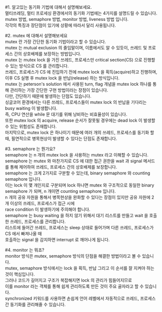 #1. 알고있는 동기화 기법에 대해서 설명해보세요.  
멀티쓰레딩, 멀티 프로세싱 환경에서의 동기화 기법에는 4가지를 설명드릴 수 있습니다.  
mutex 방법, semaphore 방법, monitor 방법, liveness 방법 입니다.  
각각의 특징과 장단점이 있기에 상황에 따라서 달리 사용됩니다.  

#2. mutex 에 대해서 설명해보세요  
mutex 란 가장 간단한 동기화 기법이라고 할 수 있습니다.  
mutex 는 mutual exclusion 의 줄임말이며, 이름에서도 알 수 있듯이, 쓰레드 및 프로세스 간의 상호배제를 보장하는 방법입니다.  
mutex 는 mutex lock 을 가진 쓰레드, 프로세스만 critical section(CS) 으로 진행할 수 있는 방식으로 CS 를 관리합니다.  
쓰레드, 프로세스가 CS 에 진입하기 전에 mutex lock 을 획득(acquire)하고 진행하며, 이후 CS 실행 후 mutex lock 을 반납(release) 하는 방식입니다.  
mutex 는 peterson's solution 에서 사용된 turn, flag 개념을 mutex lock 하나를 통해 관리하는 가장 간단한 구현 방법이라는 장점이 있습니다.  
다만, 간단하기 때문에 발생하는 단점도 있습니다.  
싱글코어 환경에서는 다른 쓰레드, 프로세스들이 mutex lock 의 반납을 기다리는 busy waiting 이 발생합니다.  
즉, CPU 연산을 while 문 대기를 위해 낭비하는 비효율성이 있습니다.  
또한 mutex lock 의 acquire, release 순서가 잘못될 경우에는 dead lock 이 발생할 수 있는 위험성도 존재합니다.  
마지막으로, mutex lock 은 하나이기 때문에 여러 개의 쓰레드, 프로세스를 동기화 할 때, 필연적으로 병목현상이 발생할 수 있다는 단점도 존재합니다.  

#3. semaphore 는 뭔가요?  
semaphore 는 n 개의 mutex lock 을 사용하는 mutex 라고 이해할 수 있습니다.  
semaphore 는 mutex 와 마찬가지로 CS 에 대한 접근 권한을 wait 과 signal 메서드를 통해 제어하여 쓰레드, 프로세스 간의 상호배제를 보장합니다.  
semaphore 는 크게 2가지로 구분할 수 있는데, binary semaphore 와 counting semaphore 입니다.  
이는 lock 이 몇 개인지로 구분되며 lock 하나면 mutex 와 구조적으로 동일한 binary semaphore 가 되며, n 개이면 counting semaphore 입니다.  
n 개의 공유 자원을 통해서 병목현상을 완화할 수 있다는 장점이 있지만 공유 자원에 2개 이상의 쓰레드, 프로세스가 접근 시에  
race condition 이 발생하기에 주의해야 합니다.  
semaphore 는 busy waiting 을 하지 않기 위해서 대기 리스트를 만들고 wait 을 호출한 쓰레드, 프로세스를 관리합니다.  
리스트에 들어간 쓰레드, 프로세스는 sleep 상태로 들어가며 다른 쓰레드, 프로세스가 CS 에서 빠져나올 때  
호출하는 signal 을 감지하면 interrupt 로 깨어나게 됩니다.  

#4. monitor 는 뭐죠?  
monitor 방식은 mutex, semaphore 방식의 단점을 해결한 방법이라고 볼 수 있습니다.  
mutex, semaphore 방식에서는 lock 을 획득, 반납 그리고 이 순서를 잘 지켜야 하는 것이 핵심입니다.  
그러나 코드가 길어지고 구조가 복잡해지면 lock 의 관리가 힘들어지므로  
이를 monitor 라는 객체를 통해 쉽게 관리하도록 만든 것이 주요 골자라고 할 수 있습니다.  
synchronized 키워드를 사용하면 손쉽게 언어 레벨에서 자동적으로 쓰레드, 프로세스 간 동기화를 관리해줄 수 있습니다.  
